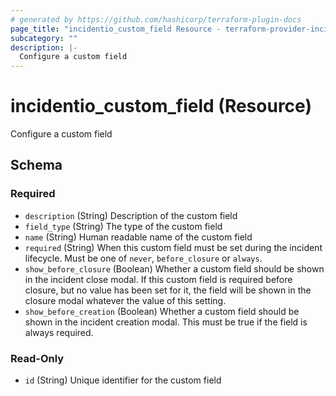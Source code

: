 ```yaml
---
# generated by https://github.com/hashicorp/terraform-plugin-docs
page_title: "incidentio_custom_field Resource - terraform-provider-incidentio"
subcategory: ""
description: |-
  Configure a custom field
---
```


# incidentio_custom_field (Resource)

Configure a custom field



<!-- schema generated by tfplugindocs -->
## Schema

### Required

- `description` (String) Description of the custom field
- `field_type` (String) The type of the custom field
- `name` (String) Human readable name of the custom field
- `required` (String) When this custom field must be set during the incident lifecycle. Must be one of `never`, `before_closure` or `always`.
- `show_before_closure` (Boolean) Whether a custom field should be shown in the incident close modal. If this custom field is required before closure, but no value has been set for it, the field will be shown in the closure modal whatever the value of this setting.
- `show_before_creation` (Boolean) Whether a custom field should be shown in the incident creation modal. This must be true if the field is always required.

### Read-Only

- `id` (String) Unique identifier for the custom field


